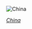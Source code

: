 
![China](https://www.gstatic.com/prettyearth/assets/full/5636.jpg)

*[China](https://www.google.com/maps/@37.082585,119.113293,16z/data=!3m1!1e3)*
